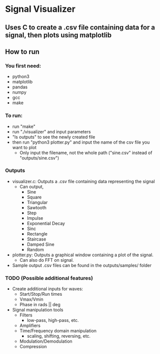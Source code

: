 # Signal Visualizer
## Uses C to create a .csv file containing data for a signal, then plots using matplotlib 

## How to run
### You first need:
- python3
- matplotlib
- pandas
- numpy
- gcc
- make

### To run:
- run "make"
- run "./visualizer" and input parameters
- "ls outputs" to see the newly created file
- then run "python3 plotter.py" and input the name of the csv file you want to plot
	- Only input the filename, not the whole path ("sine.csv" instead of "outputs/sine.csv")

### Outputs
- visualizer.c: Outputs a .csv file containing data representing the signal
    - Can output,
        - Sine
        - Square
        - Triangular
        - Sawtooth
        - Step
        - Impulse
        - Exponential Decay
        - Sinc
        - Rectangle 
        - Staircase
        - Damped Sine
        - Random
- plotter.py: Outputs a graphical window containing a plot of the signal.
    - Can also do FFT on signal.
- Sample output .csv files can be found in the outputs/samples/ folder

### TODO (Possible additional features)
- Create additional inputs for waves:
    - Start/Stop/Run times
    - Vmax/Vmin
    - Phase in rads || deg
- Signal manipulation tools
    - Filters
        - low-pass, high-pass, etc.
    - Amplifiers
    - Time/Frequency domain manipulation
        - scaling, shifting, reversing, etc.
    - Modulation/Demodulation
    - Compression
